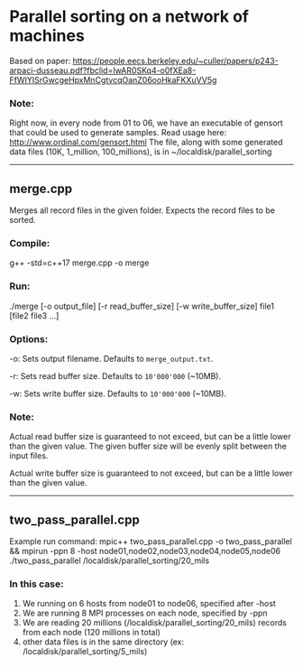 # Parallel sorting on a network of machines

Based on paper: https://people.eecs.berkeley.edu/~culler/papers/p243-arpaci-dusseau.pdf?fbclid=IwAR0SKq4-o0fXEa8-FfWIYISrGwcgeHpxMnCgtvcqOanZ06ooHkaFKXuVV5g

### Note:

Right now, in every node from 01 to 06, we have an executable of gensort that could be used to generate samples. Read usage here: http://www.ordinal.com/gensort.html
The file, along with some generated data files (10K, 1_million, 100_millions), is in ~/localdisk/parallel_sorting

---
## merge.cpp

Merges all record files in the given folder. Expects the record files to be sorted.

### Compile:

g++ -std=c++17 merge.cpp -o merge

### Run:

./merge [-o output_file] [-r read_buffer_size] [-w write_buffer_size] file1 [file2 file3 ...]

### Options:

-o: Sets output filename. Defaults to `merge_output.txt`.

-r: Sets read buffer size. Defaults to `10'000'000` (~10MB).

-w: Sets write buffer size. Defaults to `10'000'000` (~10MB).

### Note:

Actual read buffer size is guaranteed to not exceed, but can be a little lower than the given value. The given buffer size will be evenly split between the input files.

Actual write buffer size is guaranteed to not exceed, but can be a little lower than the given value.

---
## two_pass_parallel.cpp

Example run command: mpic++ two_pass_parallel.cpp -o two_pass_parallel && mpirun -ppn 8 -host node01,node02,node03,node04,node05,node06 ./two_pass_parallel /localdisk/parallel_sorting/20_mils 

### In this case:
1. We running on 6 hosts from node01 to node06, specified after -host
2. We are running 8 MPI processes on each node, specified by -ppn
3. We are reading 20 millions (/localdisk/parallel_sorting/20_mils) records from each node (120 millions in total)
4. other data files is in the same directory (ex: /localdisk/parallel_sorting/5_mils)